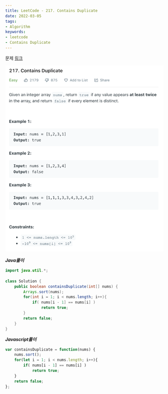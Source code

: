 ```yaml
---
title: LeetCode - 217. Contains Duplicate
date: 2022-03-05
tags:
- Algorithm
keywords:
- leetcode
- Contains Duplicate
---
```


문제 [링크](https://leetcode.com/problems/contains-duplicate/)

![](problem.png)

_**Java풀이**_
```java
import java.util.*;

class Solution {
    public boolean containsDuplicate(int[] nums) {
        Arrays.sort(nums);
        for(int i = 1; i < nums.length; i++){
            if( nums[i - 1] == nums[i] )
                return true;
        }
        return false;
    }
}
```

_**Javascript풀이**_
```javascript
var containsDuplicate = function(nums) {
	nums.sort();
	for(let i = 1; i < nums.length; i++){
		if( nums[i - 1] == nums[i] )
			return true;
	}
	return false;
};
```
